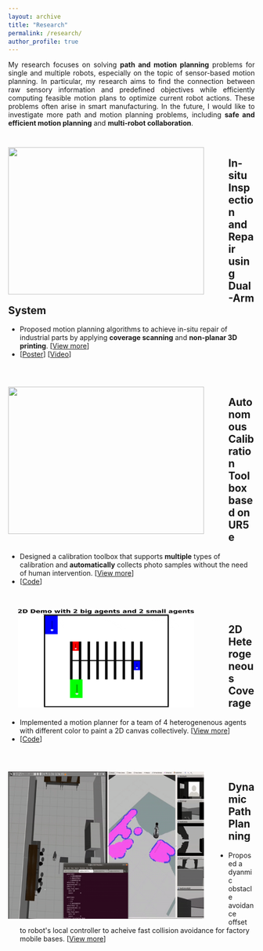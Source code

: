 ```yaml
---
layout: archive
title: "Research"
permalink: /research/
author_profile: true
---
```


<p align="justify">
My research focuses on solving <strong>path and motion planning</strong> problems for single and multiple robots, especially on the topic of sensor-based motion planning. In particular, my research aims to find the connection between raw sensory information and predefined objectives while efficiently computing feasible motion plans to optimize current robot actions. These problems often arise in smart manufacturing. In the future, I would like to investigate more path and motion planning problems, including <strong>safe and efficient motion planning</strong> and <strong>multi-robot collaboration</strong>.
</p>



<!-- <br>
<br>
<br> -->

<br>

<!-- project 1 -->
<img src="../images/dual_arm3.gif" alt="" width="400" height="300" align="left" vspace= "10" hspace="0"  style=" padding: 0px 50px 0px 0px; border: #FFFFFF 2px none;"> 

## In-situ Inspection and Repair using Dual-Arm System
- Proposed motion planning algorithms to achieve in-situ repair of industrial parts by applying **coverage scanning** and **non-planar 3D printing**. [[View more](/research/insitu_repair)]  
- [[Poster](https://yuchenwu2001.github.io/files/AM_Poster.pdf)] [[Video](https://bit.ly/dual_arm_demo)] 

<br>
<br>

<!-- project 2 -->
<img src="../images/calib.gif" alt="" width="400" height="300" align="left" vspace= "10" hspace="0"  style=" padding: 0px 50px 0px 0px; border: #FFFFFF 2px none;"> 

## Autonomous Calibration Toolbox based on UR5e
- Designed a calibration toolbox that supports **multiple** types of calibration and **automatically** collects photo samples without the need of human intervention. [[View more](/research/insitu_repair)]  
- [[Code](https://github.com/Flowerst-0416/UR_arm_camera_calibration)] 

<br>
<br>

<!-- project 3 -->
<img src="../images/hetero.gif" alt="" width="360" height="200" align="left" hspace="20"  style=" padding: 0px 50px 0px 0px; border: #FFFFFF 2px none;"> 

## 2D Heterogeneous Coverage
- Implemented a motion planner for a team of 4 heterogenenous agents with different color to paint a 2D canvas collectively. [[View more](/research/insitu_repair)]  
- [[Code](https://github.com/YuchenWu2001/Heterogeneous_coverage_2d)] 

<br>
<br>

<!-- project 4 -->
<img src="../images/dynamic.gif" alt="" width="400" height="300" align="left" vspace= "10" hspace="0"  style=" padding: 0px 50px 0px 0px; border: #FFFFFF 2px none;"> 

## Dynamic Path Planning
- Proposed a dyanmic obstacle avoidance offset to robot's local controller to acheive fast collision avoidance for factory mobile bases. [[View more](/research/insitu_repair)]  

<br>
<br>







